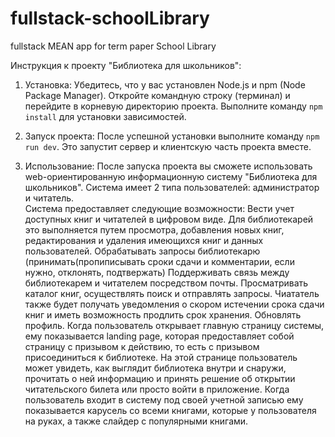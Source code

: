 # fullstack-schoolLibrary
fullstack MEAN app for term paper School Library

Инструкция к проекту "Библиотека для школьников":

1. Установка:
   Убедитесь, что у вас установлен Node.js и npm (Node Package Manager).
   Откройте командную строку (терминал) и перейдите в корневую директорию проекта.
   Выполните команду `npm install` для установки зависимостей.

2. Запуск проекта:
   После успешной установки выполните команду `npm run dev`.
   Это запустит сервер и клиентскую часть проекта вместе.

3. Использование:
   После запуска проекта вы сможете использовать web-ориентированную информационную систему "Библиотека для школьников".
   Система имеет 2 типа пользователей: администратор и читатель.	
   Система предоставляет следующие возможности:
        Вести учет доступных книг и читателей в цифровом виде. Для библиотекарей это выполняется путем просмотра, добавления новых книг, редактирования и удаления имеющихся книг и данных пользователей.
	Обрабатывать запросы библиотекарю (принимать(пропиписывать сроки сдачи и комментарии, если нужно, отклонять, подтвержать)
        Поддерживать связь между библиотекарем и читателем посредством почты.
        Просматривать каталог книг, осуществлять поиск и отправлять запросы. Чиататель также будет получать уведомления о скором истечении срока сдачи книг и иметь возможность продлить срок хранения.
	Обновлять профиль.
	Когда пользователь открывает главную страницу системы, ему показывается landing page, которая предоставляет собой страницу с призывом к действию, то есть с призывом присоединиться к библиотеке. На этой странице пользователь может увидеть, как выглядит библиотека внутри и снаружи, прочитать о ней информацию и принять решение об открытии читательского билета или просто войти в приложение.
	Когда пользователь входит в систему под своей учетной записью ему показывается карусель со всеми книгами, которые у пользователя на руках, а также слайдер с популярными книгами.
 
   

